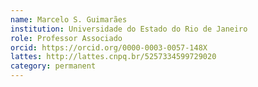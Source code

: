 ```yaml
---
name: Marcelo S. Guimarães
institution: Universidade do Estado do Rio de Janeiro
role: Professor Associado
orcid: https://orcid.org/0000-0003-0057-148X
lattes: http://lattes.cnpq.br/5257334599729020
category: permanent
---
```

